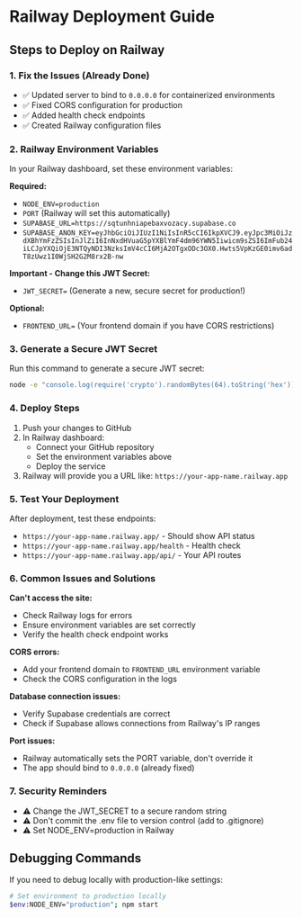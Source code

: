 # Railway Deployment Guide

## Steps to Deploy on Railway

### 1. Fix the Issues (Already Done)
- ✅ Updated server to bind to `0.0.0.0` for containerized environments
- ✅ Fixed CORS configuration for production
- ✅ Added health check endpoints
- ✅ Created Railway configuration files

### 2. Railway Environment Variables
In your Railway dashboard, set these environment variables:

**Required:**
- `NODE_ENV=production`
- `PORT` (Railway will set this automatically)
- `SUPABASE_URL=https://sqtunhniapebaxvozacy.supabase.co`
- `SUPABASE_ANON_KEY=eyJhbGciOiJIUzI1NiIsInR5cCI6IkpXVCJ9.eyJpc3MiOiJzdXBhYmFzZSIsInJlZiI6InNxdHVuaG5pYXBlYmF4dm96YWN5Iiwicm9sZSI6ImFub24iLCJpYXQiOjE3NTQyNDI3NzksImV4cCI6MjA2OTgxODc3OX0.Hwts5VpKzGE0imv6adT8zUwz1I0WjSH2G2M8rx2B-nw`

**Important - Change this JWT Secret:**
- `JWT_SECRET=` (Generate a new, secure secret for production!)

**Optional:**
- `FRONTEND_URL=` (Your frontend domain if you have CORS restrictions)

### 3. Generate a Secure JWT Secret
Run this command to generate a secure JWT secret:
```bash
node -e "console.log(require('crypto').randomBytes(64).toString('hex'))"
```

### 4. Deploy Steps
1. Push your changes to GitHub
2. In Railway dashboard:
   - Connect your GitHub repository
   - Set the environment variables above
   - Deploy the service
3. Railway will provide you a URL like: `https://your-app-name.railway.app`

### 5. Test Your Deployment
After deployment, test these endpoints:
- `https://your-app-name.railway.app/` - Should show API status
- `https://your-app-name.railway.app/health` - Health check
- `https://your-app-name.railway.app/api/` - Your API routes

### 6. Common Issues and Solutions

**Can't access the site:**
- Check Railway logs for errors
- Ensure environment variables are set correctly
- Verify the health check endpoint works

**CORS errors:**
- Add your frontend domain to `FRONTEND_URL` environment variable
- Check the CORS configuration in the logs

**Database connection issues:**
- Verify Supabase credentials are correct
- Check if Supabase allows connections from Railway's IP ranges

**Port issues:**
- Railway automatically sets the PORT variable, don't override it
- The app should bind to `0.0.0.0` (already fixed)

### 7. Security Reminders
- ⚠️ Change the JWT_SECRET to a secure random string
- ⚠️ Don't commit the .env file to version control (add to .gitignore)
- ⚠️ Set NODE_ENV=production in Railway

## Debugging Commands
If you need to debug locally with production-like settings:
```bash
# Set environment to production locally
$env:NODE_ENV="production"; npm start
```